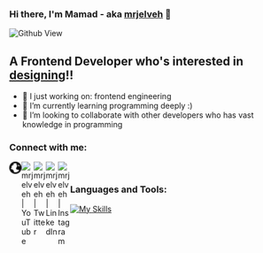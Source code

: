 ### Hi there, I'm Mamad - aka [mrjelveh][website] 👋

![Github View](https://komarev.com/ghpvc/?username=mrjelveh&style=flat-square)
## A Frontend Developer who's interested in [designing][behance]!!

- 🔭 I just working on: frontend engineering
- 🌱 I’m currently learning programming deeply :)
- 👯 I’m looking to collaborate with other developers who has vast knowledge in programming

### Connect with me:

[<img align="left" alt="mrjelveh.com" width="22px" src="https://raw.githubusercontent.com/iconic/open-iconic/master/svg/globe.svg" />][website]
[<img align="left" alt="mrjelveh | YouTube" width="22px" src="https://cdn.jsdelivr.net/npm/simple-icons@v3/icons/dribbble.svg" />][dribbble]
[<img align="left" alt="mrjelveh | Twitter" width="22px" src="https://cdn.jsdelivr.net/npm/simple-icons@v3/icons/twitter.svg" />][twitter]
[<img align="left" alt="mrjelveh | LinkedIn" width="22px" src="https://cdn.jsdelivr.net/npm/simple-icons@v3/icons/linkedin.svg" />][linkedin]
[<img align="left" alt="mrjelveh | Instagram" width="22px" src="https://cdn.jsdelivr.net/npm/simple-icons@v3/icons/behance.svg" />][behance]

<br />

### Languages and Tools:
[![My Skills](https://skillicons.dev/icons?i=javascript,typescript,angular,react,vue,nuxt,next)](https://skillicons.dev)

<br />
<br />

[website]: https://mrjelveh.com
[twitter]: https://twitter.com/mrjelveh
[dribbble]: https://dribbble.com/mrjelveh
[behance]: https://behance.com/mrjelveh
[linkedin]: https://linkedin.com/in/mrjelveh

